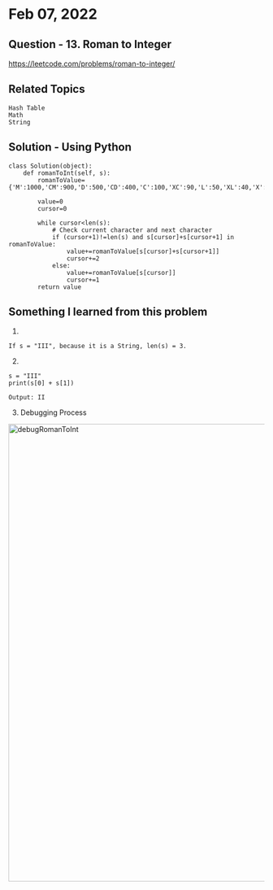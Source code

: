 # Feb 07, 2022
## Question - 13. Roman to Integer
https://leetcode.com/problems/roman-to-integer/

## Related Topics
    Hash Table
    Math
    String

## Solution - Using Python

```
class Solution(object):
    def romanToInt(self, s):
        romanToValue={'M':1000,'CM':900,'D':500,'CD':400,'C':100,'XC':90,'L':50,'XL':40,'X':10,'IX':9,'V':5,'IV':4,'I':1}

        value=0
        cursor=0

        while cursor<len(s):
            # Check current character and next character
            if (cursor+1)!=len(s) and s[cursor]+s[cursor+1] in romanToValue: 
                value+=romanToValue[s[cursor]+s[cursor+1]]
                cursor+=2
            else:
                value+=romanToValue[s[cursor]]
                cursor+=1
        return value
```

## Something I learned from this problem

1. 
```
If s = "III", because it is a String, len(s) = 3.
```

2. 
```
s = "III"
print(s[0] + s[1])

Output: II
```

3. Debugging Process

<img width="900" alt="debugRomanToInt" src="https://user-images.githubusercontent.com/59908525/152785058-33157851-fb71-4212-ad19-d3c123a41a3a.PNG">
